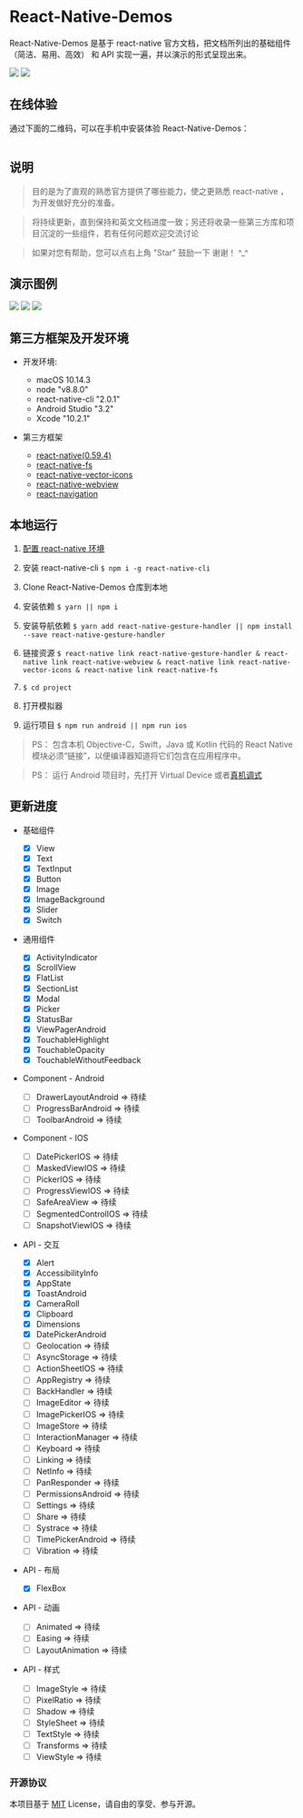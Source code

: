 # React-Native-Demos

React-Native-Demos 是基于 react-native 官方文档，把文档所列出的基础组件（简洁、易用、高效） 和 API 实现一遍，并以演示的形式呈现出来。

![](https://img.shields.io/badge/License-MIT-lightgrey.svg) ![](https://img.shields.io/badge/Powered%20by-ReactNative-28b1b0.svg)

## 在线体验

通过下面的二维码，可以在手机中安装体验 React-Native-Demos：

![]()

## 说明

> 目的是为了直观的熟悉官方提供了哪些能力，使之更熟悉 react-native ，为开发做好充分的准备。

> 将持续更新，直到保持和英文文档进度一致；另还将收录一些第三方库和项目沉淀的一些组件，若有任何问题欢迎交流讨论

> 如果对您有帮助，您可以点右上角 "Star" 鼓励一下 谢谢！ ^\_^

## 演示图例

![](/public/images/demo_1.png)
![](/public/images/demo_2.png)
![](/public/images/demo_3.gif)

## 第三方框架及开发环境

- 开发环境:

  - macOS 10.14.3
  - node "v8.8.0"
  - react-native-cli "2.0.1"
  - Android Studio "3.2"
  - Xcode "10.2.1"

- 第三方框架
  - [react-native(0.59.4)](https://github.com/facebook/react-native)
  - [react-native-fs](https://github.com/itinance/react-native-fs)
  - [react-native-vector-icons](https://github.com/oblador/react-native-vector-icons)
  - [react-native-webview](https://github.com/react-native-community/react-native-webview)
  - [react-navigation](https://github.com/react-navigation/react-navigation)

## 本地运行

1. [配置 react-native 环境](https://reactnative.cn/docs/getting-started/)

2. 安装 react-native-cli `$ npm i -g react-native-cli`

3. Clone React-Native-Demos 仓库到本地

4. 安装依赖 `$ yarn || npm i`

5. 安装导航依赖 `$ yarn add react-native-gesture-handler || npm install --save react-native-gesture-handler`

6. 链接资源 `$ react-native link react-native-gesture-handler & react-native link react-native-webview & react-native link react-native-vector-icons & react-native link react-native-fs`

7. `$ cd project`

8. 打开模拟器

9. 运行项目 `$ npm run android || npm run ios`

> PS：
> 包含本机 Objective-C，Swift，Java 或 Kotlin 代码的 React Native 模块必须“链接”，以便编译器知道将它们包含在应用程序中。

> PS：
> 运行 Android 项目时，先打开 Virtual Device 或者[真机调式](https://reactnative.cn/docs/running-on-device/)

## 更新进度

- 基础组件

  - [x] View
  - [x] Text
  - [x] TextInput
  - [x] Button
  - [x] Image
  - [x] ImageBackground
  - [x] Slider
  - [x] Switch

- 通用组件

  - [x] ActivityIndicator
  - [x] ScrollView
  - [x] FlatList
  - [x] SectionList
  - [x] Modal
  - [x] Picker
  - [x] StatusBar
  - [x] ViewPagerAndroid
  - [x] TouchableHighlight
  - [x] TouchableOpacity
  - [x] TouchableWithoutFeedback

- Component - Android

  - [ ] DrawerLayoutAndroid => 待续
  - [ ] ProgressBarAndroid => 待续
  - [ ] ToolbarAndroid => 待续

- Component - IOS

  - [ ] DatePickerIOS => 待续
  - [ ] MaskedViewIOS => 待续
  - [ ] PickerIOS => 待续
  - [ ] ProgressViewIOS => 待续
  - [ ] SafeAreaView => 待续
  - [ ] SegmentedControlIOS => 待续
  - [ ] SnapshotViewIOS => 待续

- API - 交互

  - [x] Alert
  - [x] AccessibilityInfo
  - [x] AppState
  - [x] ToastAndroid
  - [x] CameraRoll
  - [x] Clipboard
  - [x] Dimensions
  - [x] DatePickerAndroid
  - [ ] Geolocation => 待续
  - [ ] AsyncStorage => 待续
  - [ ] ActionSheetIOS => 待续
  - [ ] AppRegistry => 待续
  - [ ] BackHandler => 待续
  - [ ] ImageEditor => 待续
  - [ ] ImagePickerIOS => 待续
  - [ ] ImageStore => 待续
  - [ ] InteractionManager => 待续
  - [ ] Keyboard => 待续
  - [ ] Linking => 待续
  - [ ] NetInfo => 待续
  - [ ] PanResponder => 待续
  - [ ] PermissionsAndroid => 待续
  - [ ] Settings => 待续
  - [ ] Share => 待续
  - [ ] Systrace => 待续
  - [ ] TimePickerAndroid => 待续
  - [ ] Vibration => 待续

- API - 布局

  - [x] FlexBox

- API - 动画

  - [ ] Animated => 待续
  - [ ] Easing => 待续
  - [ ] LayoutAnimation => 待续

- API - 样式
  - [ ] ImageStyle => 待续
  - [ ] PixelRatio => 待续
  - [ ] Shadow => 待续
  - [ ] StyleSheet => 待续
  - [ ] TextStyle => 待续
  - [ ] Transforms => 待续
  - [ ] ViewStyle => 待续

### 开源协议

本项目基于 [MIT](http://opensource.org/licenses/MIT) License，请自由的享受、参与开源。
